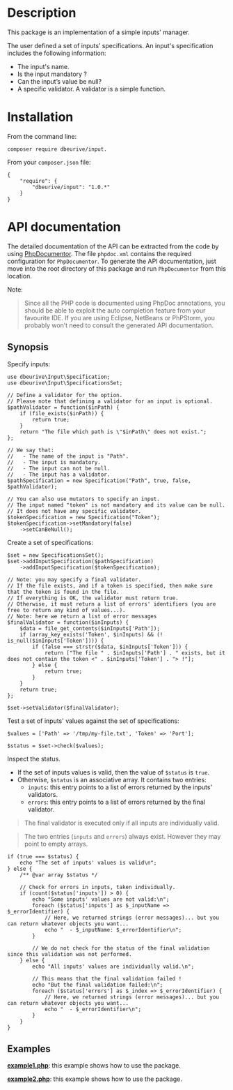 # Description

This package is an implementation of a simple inputs' manager.

The user defined a set of inputs’ specifications. An input's specification includes the following information:

* The input's name.
* Is the input mandatory ?
* Can the input’s value be null?
* A specific validator. A validator is a simple function.

# Installation

From the command line:

    composer require dbeurive/input.

From your `composer.json` file:

    {
        "require": {
            "dbeurive/input": "1.0.*"
        }
    }

# API documentation

The detailed documentation of the API can be extracted from the code by using [PhpDocumentor](https://www.phpdoc.org/).
The file `phpdoc.xml` contains the required configuration for `PhpDocumentor`.
To generate the API documentation, just move into the root directory of this package and run `PhpDocumentor` from this location.

Note:

> Since all the PHP code is documented using PhpDoc annotations, you should be able to exploit the auto completion feature from your favourite IDE.
> If you are using Eclipse, NetBeans or PhPStorm, you probably won’t need to consult the generated API documentation.

## Synopsis

Specify inputs:

    use dbeurive\Input\Specification;
    use dbeurive\Input\SpecificationsSet;
    
    // Define a validator for the option.
    // Please note that defining a validator for an input is optional.
    $pathValidator = function($inPath) {
        if (file_exists($inPath)) {
            return true;
        }
        return "The file which path is \"$inPath\" does not exist.";
    };
    
    // We say that:
    //   - The name of the input is "Path".
    //   - The input is mandatory.
    //   - The input can not be null.
    //   - The input has a validator.
    $pathSpecification = new Specification("Path", true, false, $pathValidator);
    
    // You can also use mutators to specify an input.
    // The input named "token" is not mandatory and its value can be null.
    // It does not have any specific validator.
    $tokenSpecification = new Specification("Token");
    $tokenSpecification->setMandatory(false)
        ->setCanBeNull();

Create a set of specifications:

    $set = new SpecificationsSet();
    $set->addInputSpecification($pathSpecification)
        ->addInputSpecification($tokenSpecification);
    
    // Note: you may specify a final validator.
    // If the file exists, and if a token is specified, then make sure that the token is found in the file.
    // If everything is OK, the validator must return true.
    // Otherwise, it must return a list of errors' identifiers (you are free to return any kind of values...).
    // Note: here we return a list of error messages
    $finalValidator = function($inInputs) {
        $data = file_get_contents($inInputs['Path']);
        if (array_key_exists('Token', $inInputs) && (! is_null($inInputs['Token']))) {
            if (false === strstr($data, $inInputs['Token'])) {
                return ["The file " . $inInputs['Path'] . " exists, but it does not contain the token <" . $inInputs['Token'] . "> !"];
            } else {
                return true;
            }
        }
        return true;
    };
    
    $set->setValidator($finalValidator);

Test a set of inputs' values against the set of specifications:

    $values = ['Path' => '/tmp/my-file.txt', 'Token' => 'Port'];
    
    $status = $set->check($values);

Inspect the status.

* If the set of inputs values is valid, then the value of `$status` is `true`.
* Otherwise, `$status` is an associative array. It contains two entries:
  * `inputs`: this entry points to a list of errors returned by the inputs' validators.
  * `errors`: this entry points to a list of errors returned by the final validator.

> The final validator is executed only if all inputs are individually valid.

> The two entries (`inputs` and `errors`) always exist. However they may point to empty arrays.

    if (true === $status) {
        echo "The set of inputs' values is valid\n";
    } else {
        /** @var array $status */
    
        // Check for errors in inputs, taken individually.
        if (count($status['inputs']) > 0) {
            echo "Some inputs' values are not valid:\n";
            foreach ($status['inputs'] as $_inputName => $_errorIdentifier) {
                // Here, we returned strings (error messages)... but you can return whatever objects you want...
                echo "  - $_inputName: $_errorIdentifier\n";
            }
    
            // We do not check for the status of the final validation since this validation was not performed.
        } else {
            echo "All inputs' values are individually valid.\n";
    
            // This means that the final validation failed !
            echo "But the final validation failed:\n";
            foreach ($status['errors'] as $_index => $_errorIdentifier) {
                // Here, we returned strings (error messages)... but you can return whatever objects you want...
                echo "  - $_errorIdentifier\n";
            }
        }
    }
    
## Examples

**[example1.php](https://github.com/dbeurive/input/blob/master/examples/example1.php)**: this example shows how to use the package.

**[example2.php](https://github.com/dbeurive/input/blob/master/examples/example2.php)**: this example shows how to use the package.

